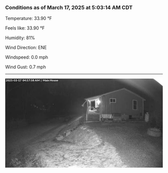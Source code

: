 ### Conditions as of March 17, 2025 at 5:03:14 AM CDT 

Temperature: 33.90 &deg;F

Feels like: 33.90 &deg;F

Humidity: 81%

Wind Direction: ENE

Windspeed: 0.0 mph

Wind Gust: 0.7 mph

---

<img src="./images/latest.jpeg"/>

